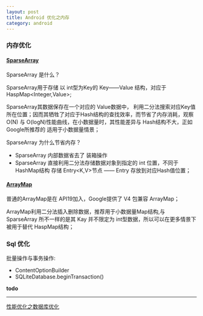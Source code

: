 ```yaml
---
layout: post
title: Android 优化之内存
category: android
---
```


### 内存优化

#### [SparseArray](https://android.googlesource.com/platform/frameworks/base/+/refs/heads/master/core/java/android/util/SparseArray.java)

SparseArray 是什么？

SparseArray用于存储 以 int型为Key的 Key——Value 结构，对应于 HaspMap<Integer,Value>;

SparseArray其数据保存在一个对应的 Value数据中， 利用二分法搜索对应Key值所在位置；因而其牺牲了对应于Hash结构的查找效率，而节省了内存消耗，观察O(N) 与 O(logN)性能曲线，在小数据量时，其性能差异与 Hash结构不大，正如Google所推荐的 适用于小数据量情景；

SparseArray 为什么节省内存？


* SparseArray 内部数据省去了 装箱操作    
* SparseArray 直接利用二分法存储数据对象到指定的 int 位置，不同于HashMap结构 存储 Entry<K,V>节点 —— Entry 存放到对应Hash值位置；



#### [ArrayMap](https://android.googlesource.com/platform/frameworks/support/+/refs/heads/master/v4/java/android/support/v4/util/ArrayMap.java)

普通的ArrayMap是在 API19加入，Google提供了 V4 包兼容 ArrayMap；

ArrayMap利用二分法插入删除数据，推荐用于小数据量Map结构,与 SparseArray 所不一样的是其 Kay 并不限定为 int型数据，所以可以在更多情景下被用于替代 HaspMap结构；


### Sql 优化


批量操作与事务操作:


* ContentOptionBuilder    
* SQLiteDatabase.beginTransaction()      



**todo**




---

[性能优化之数据库优化](http://www.trinea.cn/android/database-performance/)
